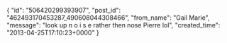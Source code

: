  {
   "id": "506420299393907",
   "post_id": "462493170453287_490608044308466",
   "from_name": "Gail Marie",
   "message": "look up n o i s e  rather then nose Pierre lol",
   "created_time": "2013-04-25T17:10:23+0000"
 }
